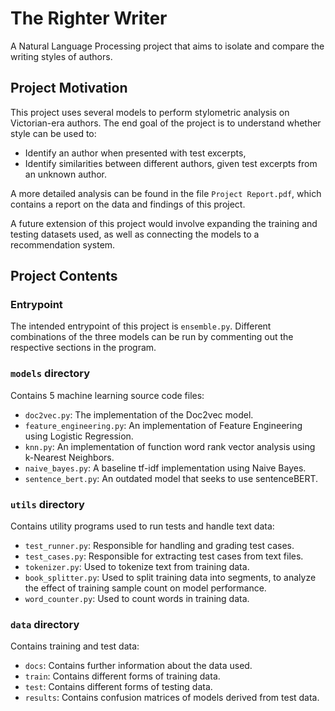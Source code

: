 # The Righter Writer
A Natural Language Processing project that aims to isolate and compare the writing styles of authors.

## Project Motivation

This project uses several models to perform stylometric analysis on Victorian-era authors.
The end goal of the project is to understand whether style can be used to:
- Identify an author when presented with test excerpts,
- Identify similarities between different authors, given test excerpts from an unknown author.

A more detailed analysis can be found in the file `Project Report.pdf`, which contains a report
on the data and findings of this project.

A future extension of this project would involve expanding the training and testing datasets used,
as well as connecting the models to a recommendation system.

## Project Contents

### Entrypoint

The intended entrypoint of this project is `ensemble.py`. Different combinations of the three models can be run by
commenting out the respective sections in the program.

### `models` directory

Contains 5 machine learning source code files:
- `doc2vec.py`: The implementation of the Doc2vec model.
- `feature_engineering.py`: An implementation of Feature Engineering using Logistic Regression.
- `knn.py`: An implementation of function word rank vector analysis using k-Nearest Neighbors.
- `naive_bayes.py`: A baseline tf-idf implementation using Naive Bayes.
- `sentence_bert.py`: An outdated model that seeks to use sentenceBERT.

### `utils` directory

Contains utility programs used to run tests and handle text data:
- `test_runner.py`: Responsible for handling and grading test cases.
- `test_cases.py`: Responsible for extracting test cases from text files.
- `tokenizer.py`: Used to tokenize text from training data.
- `book_splitter.py`: Used to split training data into segments, to analyze the effect of training sample count
on model performance.
- `word_counter.py`: Used to count words in training data.

### `data` directory

Contains training and test data:
- `docs`: Contains further information about the data used.
- `train`: Contains different forms of training data.
- `test`: Contains different forms of testing data.
- `results`: Contains confusion matrices of models derived from test data.
